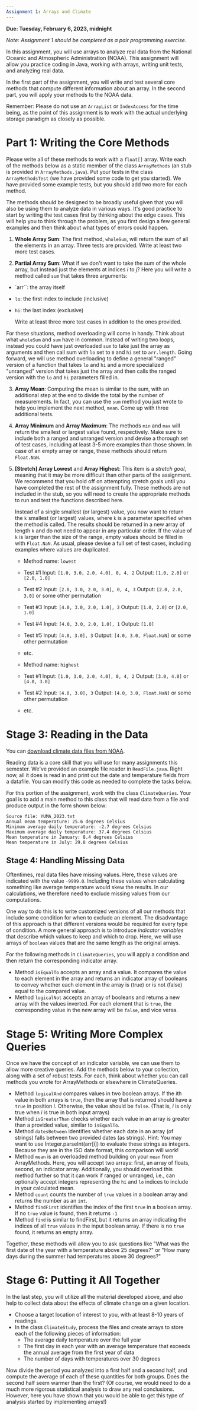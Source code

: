 ```yaml
---
Assignment 1: Arrays and Climate
---
```

**Due: Tuesday, February 6, 2023, midnight**
 
*Note: Assignment 1 should be completed as a pair programming exercise.*

In this assignment, you will use arrays to analyze real data from the National Oceanic and Atmospheric Administration (NOAA). This assignment will allow you practice coding in Java, working with arrays, writing unit tests, and analyzing real data.

In the first part of the assignment, you will write and test several core methods that compute different information about an array. In the second part, you will apply your methods to the NOAA data.

Remember: Please do not use an `ArrayList` or `IndexAccess` for the time being, as the point of this assignment is to work with the actual underlying storage paradigm as closely as possible.

# Part 1: Writing the Core Methods

Please write all of these methods to work with a `float[]` array. Write each of the methods below as a static member of the class `ArrayMethods` (an stub is provided in `ArrayMethods.java`). Put your tests in the class `ArrayMethodsTest` (we have provided some code to get you started). We have provided some example tests, but you should add two more for each method.

The methods should be designed to be broadly useful given that you will also be using them to analyze data in various ways.  It's good practice to start by writing the test cases first by thinking about the edge cases. This will help you to think through the problem, as you first design a few general examples and then think about what types of errors could happen.

1. **Whole Array Sum**: The first method, `wholeSum`, will return the sum of all the elements in an array. Three tests are provided. Write at least two more test cases.

2. **Partial Array Sum**: What if we don't want to take the sum of the whole array, but instead just the elements at indices *i* to *j*? Here you will write a method called `sum` that takes three arguments: 
- `arr``: the array itself 
- `lo`: the first index to include (inclusive)
- `hi`: the last index (exclusive) 

    Write at least three more test cases in addition to the ones provided.

For these situations, method overloading will come in handy. Think about what `wholeSum` and `sum` have in common. Instead of writing two loops, instead you could have just overloaded `sum` to take just the array as arguments and then call sum with `lo` set to `0` and `hi` set to `arr.length`. Going forward, we will use method overloading to define a general "ranged" version of a function that takes `lo` and `hi` and a more specialized "unranged" version that takes just the array and then calls the ranged version with the `lo` and `hi` parameters filled in.

3. **Array Mean**: Computing the mean is similar to the sum, with an additional step at the end to divide the total by the number of measurements.  In fact, you can use the `sum` method you just wrote to help you implement the next method, `mean`.  Come up with three additional tests.

4. **Array Minimum** and **Array Maximum**:  The methods `min` and `max` will return the smallest or largest value found, respectively. Make sure to include both a ranged and unranged version and devise a thorough set of test cases, including at least 3-5 more examples than those shown.  In case of an empty array or range, these methods should return `Float.NaN`.

5. **[Stretch] Array Lowest** and **Array Highest**:  This item is a *stretch goal*, meaning that it may be more difficult than other parts of the assignment.  We recommend that you hold off on attempting stretch goals until you have completed the rest of the assignment fully. These methods are not included in the stub, so you will need to create the appropriate methods to run and test the functions described here.

    Instead of a single smallest (or largest) value, you now want to return the `k` smallest (or largest) values, where `k` is a parameter specified when the method is called.  The results should be returned in a new array of length `k` and do not need to appear in any particular order.  If the value of `k` is larger than the size of the range, empty values should be filled in with `Float.NaN`.  As usual, please devise a full set of test cases, including examples where values are duplicated.

    * Method name: `lowest`
    * Test #1 Input:  `[1.0, 3.0, 2.0, 4.0], 0, 4, 2` Output: `[1.0, 2.0]` or `[2.0, 1.0]`
    * Test #2 Input:  `[2.0, 3.0, 2.0, 3.0], 0, 4, 3` Output: `[2.0, 2.0, 3.0]` or some other permutation
    * Test #3 Input:  `[4.0, 3.0, 2.0, 1.0], 2` Output: `[1.0, 2.0]` or `[2.0, 1.0]`
    * Test #4 Input:  `[4.0, 3.0, 2.0, 1.0], 1` Output: `[1.0]`
    * Test #5 Input: `[4.0, 3.0], 3` Output: `[4.0, 3.0, Float.NaN]` or some other permutation
    * etc.

    * Method name: `highest`
    * Test #1 Input:  `[1.0, 3.0, 2.0, 4.0], 0, 4, 2` Output: `[3.0, 4.0]` or `[4.0, 3.0]`
    * Test #2 Input: `[4.0, 3.0], 3` Output: `[4.0, 3.0, Float.NaN]` or some other permutation
    * etc.

# Stage 3: Reading in the Data
You can [download climate data files from NOAA](https://www.ncei.noaa.gov/access/crn/qcdatasets.html).

Reading data is a core skill that you will use for many assignments this semester. We've provided an example file reader in `ReadFile.java`.  Right now, all it does is read in and print out the date and temperature fields from a datafile.  You can modify this code as needed to complete the tasks below.

For this portion of the assignment, work with the class `ClimateQueries`. Your goal is to add a main method to this class that will read data from a file and produce output in the form shown below:

    Source file: YUMA_2023.txt
    Annual mean temperature: 25.6 degrees Celsius
    Minimum average daily temperature: -2.7 degrees Celsius
    Maximum average daily temperature: 37.4 degrees Celsius
    Mean temperature in January: 8.4 degrees Celsius
    Mean temperature in July: 29.8 degrees Celsius

## Stage 4: Handling Missing Data

Oftentimes, real data files have missing values.  Here, these values are indicated with the value `-9999.0`.  Including these values when calculating something like average temperature would skew the results.  In our calculations, we therefore need to exclude missing values from our computations.

One way to do this is to write customized versions of all our methods that include some condition for when to exclude an element.  The disadvantage of this approach is that different versions would be required for every type of condition.  A more general approach is to introduce _indicator variables_ that describe which values to keep and which to drop. Here, we will use arrays of `boolean` values that are the same length as the original arrays.

For the following methods in `ClimateQueries`, you will apply a condition and then return the corresponding indicator array. 

* Method `isEqualTo` accepts an array and a value. It compares the value to each element in the array and returns an indicator array of booleans to convey whether each element in the array is (true) or is not (false) equal to the compared value.
* Method `logicalNot` accepts an array of booleans and returns a new array with the values inverted. For each element that is `true`, the corresponding value in the new array will be `false`, and vice versa.
  
# Stage 5: Writing More Complex Queries

Once we have the concept of an indicator variable, we can use them to allow more creative queries.  Add the methods below to your collection, along with a set of robust tests. For each, think about whether you can call methods you wrote for ArrayMethods or elsewhere in ClimateQueries.
* Method `logicalAnd` compares values in two boolean arrays. If the *i*th value in both arrays is `true`, then the array that is returned should have a `true` in position *i*. Otherwise, the value should be `false`. (That is, *i* is only true when *i* is true in both input arrays)
* Method `isGreaterThan` checks whether each value in an array is greater than a provided value, similar to `isEqualTo`.
* Method `datesBetween` identifies whether each date in an array (of strings) falls between two provided dates (as strings). Hint: You may want to use Integer.parseInt(arr[i]) to evaluate these strings as integers. Because they are in the ISO date format, this comparison will work!
* Method `mean` is an overloaded method building on your `mean` from ArrayMethods. Here, you will accept two arrays: first, an array of floats, second, an indicator array. Additionally, you should overload this method further so that it can work if ranged or unranged, i.e., can optionally accept integers representing the `hi` and `lo` indices to include in your calculated mean. 
* Method `count` counts the number of `true` values in a boolean array and returns the number as an `int`.
* Method `findFirst` identifies the index of the first `true` in a boolean array. If no `true` value is found, then it returns `-1`
* Method `find` is similar to findFirst, but it returns an array indicating the indices of all `true` values in the input boolean array. If there is no `true` found, it returns an empty array.

Together, these methods will allow you to ask questions like "What was the first date of the year with a temperature above 25 degrees?" or "How many days during the summer had temperatures above 30 degrees?"

# Stage 6: Putting it All Together

In the last step, you will utilize all the material developed above, and also help to collect data about the effects of climate change on a given location. 
* Choose a target location of interest to you, with at least 8-10 years of readings.  
* In the class `ClimateStudy`, process the files and create arrays to store each of the following pieces of information:
    * The average daily temperature over the full year
    * The first day in each year with an average temperature that exceeds the annual average from the first year of data
    * The number of days with temperatures over 30 degrees
  
Now divide the period you analyzed into a first half and a second half, and compute the average of each of these quantities for both groups.  Does the second half seem warmer than the first?  (Of course, we would need to do a much more rigorous statistical analysis to draw any real conclusions.  However, here you have shown that you would be able to get this type of analysis started by implementing arrays!)